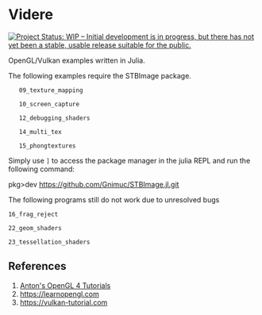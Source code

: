 # Videre 
[![Project Status: WIP – Initial development is in progress, but there has not yet been a stable, usable release suitable for the public.](http://www.repostatus.org/badges/latest/wip.svg)](http://www.repostatus.org/#wip)

OpenGL/Vulkan examples written in Julia.

The following examples require the STBImage package.

       09_texture_mapping
            
       10_screen_capture
            
       12_debugging_shaders
            
       14_multi_tex
            
       15_phongtextures
            

Simply use `]` to access the package manager in the
julia REPL and run the following command:

pkg>dev https://github.com/Gnimuc/STBImage.jl.git

The following programs still do not work due to unresolved bugs
            
    16_frag_reject
    
    22_geom_shaders
    
    23_tessellation_shaders
                                                
## References
1. [Anton's OpenGL 4 Tutorials](http://antongerdelan.net/opengl/)
2. https://learnopengl.com
3. https://vulkan-tutorial.com

<!--
[OpenGL 4 Shading Language Cookbook (2nd Ed)](http://www.amazon.com/OpenGL-Shading-Language-Cookbook-Edition/dp/1782167021)
[OpenGL Superbible, 6th edition: Comprehensive Tutorial and Reference](http://www.openglsuperbible.com)
[www.learnopengl.com](http://www.learnopengl.com/#!Introduction)
[The Book of Shaders](http://patriciogonzalezvivo.com/2015/thebookofshaders/00/)
[3D Math Primer for Graphics and Game Development (2nd Ed)](http://www.amazon.com/Math-Primer-Graphics-Development-Edition/dp/1568817231)
-->

